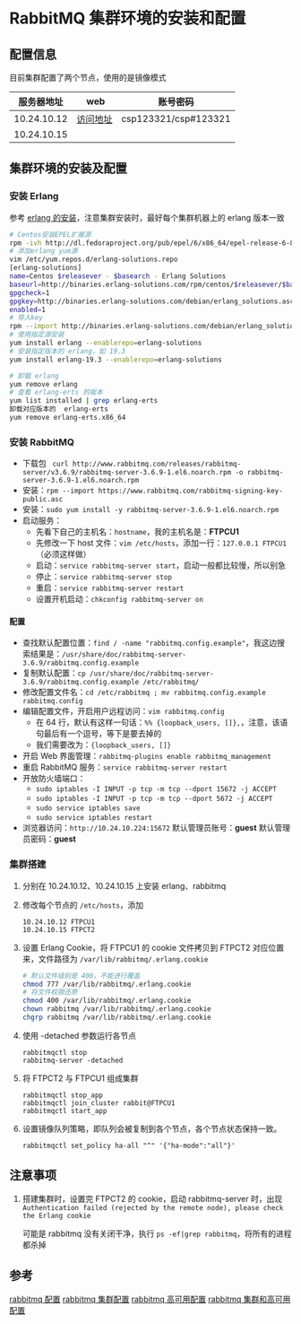 # RabbitMQ 集群环境的安装和配置

## 配置信息

目前集群配置了两个节点，使用的是镜像模式

| 服务器地址 |  web | 账号密码|
| --- | --- | --- |
| 10.24.10.12 | [访问地址](http://10.24.10.12:15672/) | csp123321/csp#123321 |
| 10.24.10.15 | |  

## 集群环境的安装及配置


### 安装 Erlang

参考 [erlang 的安装](https://packages.erlang-solutions.com/erlang/)，注意集群安装时，最好每个集群机器上的 erlang 版本一致

``` bash
# Centos安装EPEL扩展源
rpm -ivh http://dl.fedoraproject.org/pub/epel/6/x86_64/epel-release-6-8.noarch.rpm
# 添加erlang yum源
vim /etc/yum.repos.d/erlang-solutions.repo
[erlang-solutions]
name=Centos $releasever - $basearch - Erlang Solutions
baseurl=http://binaries.erlang-solutions.com/rpm/centos/$releasever/$basearch
gpgcheck=1
gpgkey=http://binaries.erlang-solutions.com/debian/erlang_solutions.asc
enabled=1
# 导入key
rpm --import http://binaries.erlang-solutions.com/debian/erlang_solutions.asc
# 使用指定源安装
yum install erlang --enablerepo=erlang-solutions
# 安装指定版本的 erlang，如 19.3
yum install erlang-19.3 --enablerepo=erlang-solutions

# 卸载 erlang
yum remove erlang
# 查看 erlang-erts 的版本
yum list installed | grep erlang-erts
卸载对应版本的  erlang-erts
yum remove erlang-erts.x86_64
```

### 安装 RabbitMQ

- 下载包 ` curl http://www.rabbitmq.com/releases/rabbitmq-server/v3.6.9/rabbitmq-server-3.6.9-1.el6.noarch.rpm -o rabbitmq-server-3.6.9-1.el6.noarch.rpm`
- 安装：`rpm --import https://www.rabbitmq.com/rabbitmq-signing-key-public.asc`
- 安装：`sudo yum install -y rabbitmq-server-3.6.9-1.el6.noarch.rpm`
- 启动服务：
    - 先看下自己的主机名：`hostname`，我的主机名是：**FTPCU1**
    - 先修改一下 host 文件：`vim /etc/hosts`，添加一行：`127.0.0.1 FTPCU1`（必须这样做）
    - 启动：`service rabbitmq-server start`，启动一般都比较慢，所以别急
    - 停止：`service rabbitmq-server stop`
    - 重启：`service rabbitmq-server restart`
	- 设置开机启动：`chkconfig rabbitmq-server on`

#### 配置

- 查找默认配置位置：`find / -name "rabbitmq.config.example"`，我这边搜索结果是：`/usr/share/doc/rabbitmq-server-3.6.9/rabbitmq.config.example`
- 复制默认配置：`cp /usr/share/doc/rabbitmq-server-3.6.9/rabbitmq.config.example /etc/rabbitmq/`
- 修改配置文件名：`cd /etc/rabbitmq ; mv rabbitmq.config.example rabbitmq.config`
- 编辑配置文件，开启用户远程访问：`vim rabbitmq.config`
	- 在 64 行，默认有这样一句话：`%% {loopback_users, []},`，注意，该语句最后有一个逗号，等下是要去掉的
	- 我们需要改为：`{loopback_users, []}`
- 开启 Web 界面管理：`rabbitmq-plugins enable rabbitmq_management`
- 重启 RabbitMQ 服务：`service rabbitmq-server restart`
- 开放防火墙端口：
	- `sudo iptables -I INPUT -p tcp -m tcp --dport 15672 -j ACCEPT`
	- `sudo iptables -I INPUT -p tcp -m tcp --dport 5672 -j ACCEPT`
	- `sudo service iptables save`
	- `sudo service iptables restart`
- 浏览器访问：`http://10.24.10.224:15672`
	默认管理员账号：**guest**
	默认管理员密码：**guest**

### 集群搭建
1. 分别在 10.24.10.12、10.24.10.15 上安装 erlang、rabbitmq
2. 修改每个节点的 `/etc/hosts`，添加
    
    ```
    10.24.10.12 FTPCU1
    10.24.10.15 FTPCT2
    ```
3. 设置 Erlang Cookie，将 FTPCU1 的 cookie 文件拷贝到 FTPCT2 对应位置来，文件路径为 `/var/lib/rabbitmq/.erlang.cookie`
    
    ``` bash
    # 默认文件级别是 400，不能进行覆盖
    chmod 777 /var/lib/rabbitmq/.erlang.cookie
    # 将文件权限还原
    chmod 400 /var/lib/rabbitmq/.erlang.cookie
    chown rabbitmq /var/lib/rabbitmq/.erlang.cookie
    chgrp rabbitmq /var/lib/rabbitmq/.erlang.cookie
    ```
4. 使用 -detached 参数运行各节点

    ```
    rabbitmqctl stop
    rabbitmq-server -detached
    ```
5. 将 FTPCT2 与 FTPCU1 组成集群
 
    ```
    rabbitmqctl stop_app 
    rabbitmqctl join_cluster rabbit@FTPCU1
    rabbitmqctl start_app
    ```
6. 设置镜像队列策略，即队列会被复制到各个节点，各个节点状态保持一致。
    
    ```
    rabbitmqctl set_policy ha-all "^" '{"ha-mode":"all"}'
    ```

## 注意事项

1. 搭建集群时，设置完 FTPCT2 的 cookie，启动 rabbitmq-server 时，出现 `Authentication failed (rejected by the remote node), please check the Erlang cookie`
    
    可能是 rabbitmq 没有关闭干净，执行 `ps -ef|grep rabbitmq`，将所有的进程都杀掉

## 参考

[rabbitmq 配置](http://www.rabbitmq.com/configure.html)
[rabbitmq 集群配置](http://www.rabbitmq.com/clustering.html)
[rabbitmq 高可用配置](http://www.rabbitmq.com/ha.html)
[rabbitmq 集群和高可用配置](https://88250.b3log.org/rabbitmq-clustering-ha)

